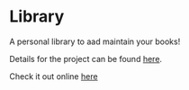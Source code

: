 # Library
A personal library to aad maintain your books!

Details for the project can be found [here](https://www.theodinproject.com/paths/full-stack-javascript/courses/javascript/lessons/library).

Check it out online [here](https://arpittaneja.github.io/Library/)
